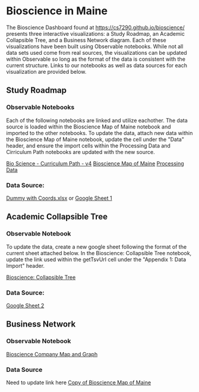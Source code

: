 # Bioscience in Maine
The Bioscience Dashboard found at https://cs7290.github.io/bioscience/ presents three interactive visualizations: a Study Roadmap, an Academic Collapsible Tree, and a Business Network diagram.  Each of these visualizations have been built using Observable notebooks.  While not all data sets used come from real sources, the visualizations can be updated within Observable so long as the format of the data is consistent with the current structure.  Links to our notebooks as well as data sources for each visualization are provided below.

## Study Roadmap
### Observable Notebooks
Each of the following notebooks are linked and utilize eachother.  The data source is loaded within the Bioscience Map of Maine notebook and imported to the other notebooks.  To update the data, attach new data within the Bioscience Map of Maine notebook, update the cell under the "Data" header, and ensure the import cells within the Processing Data and Cirriculum Path notebooks are updated with the new source.  

[Bio Science - Curriculum Path - v4](https://observablehq.com/d/6e8d9850958ed584)
[Bioscience Map of Maine](https://observablehq.com/@derekgmuse/bioscience-map)
[Processing Data](https://observablehq.com/@cs7290/processing-data)

### Data Source:
[Dummy with Coords.xlsx](https://github.com/cs7290/bioscience/blob/56278b5f423b026808c6d14ac7fe68d1be940bbd/data/Dummy%20with%20Coords.xlsx)
or
[Google Sheet 1](https://docs.google.com/spreadsheets/d/1an294Zl18uYTE8s1F6WDqgOvD9jiiMB6/edit?usp=sharing&ouid=104079180438478329591&rtpof=true&sd=true)


## Academic Collapsible Tree
### Observable Notebook
To update the data, create a new google sheet following the format of the current sheet attached below.  In the Bioscience: Collapsible Tree notebook, update the link used within the getTsvUrl cell under the "Appendix 1: Data Import" header.  

[Bioscience: Collapsible Tree](https://observablehq.com/@aaronfihn/bioscience-collapsible-tree-1-0-0)

### Data Source:
[Google Sheet 2](https://docs.google.com/spreadsheets/d/1X8SNuN75ASXs34Opg2vUDFGSSsaviK9oXn0tYE-ppKo/edit?usp=sharing)


## Business Network 
### Observable Notebook
[Bioscience Company Map and Graph](https://observablehq.com/d/a87ed5abd750078a)

### Data Source
Need to update link here
[Copy of Bioscience Map of Maine](https://github.com/cs7290/bioscience/blob/main/data/Copy%20of%20Bioscience%20Map%20of%20Maine%20company-town.xlsx)

